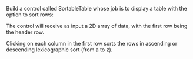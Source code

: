 Build a control called SortableTable whose job is to display a table with the option to sort rows:

The control will receive as input a 2D array of data, with the first row being the header row.

Clicking on each column in the first row sorts the rows in ascending or descending lexicographic sort (from a to z).

